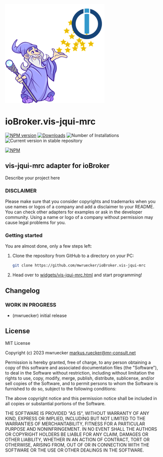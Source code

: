 ![Logo](admin/vis-jqui-mrc.png)
# ioBroker.vis-jqui-mrc

[![NPM version](https://img.shields.io/npm/v/iobroker.vis-jqui-mrc.svg)](https://www.npmjs.com/package/iobroker.vis-jqui-mrc)
[![Downloads](https://img.shields.io/npm/dm/iobroker.vis-jqui-mrc.svg)](https://www.npmjs.com/package/iobroker.vis-jqui-mrc)
![Number of Installations](https://iobroker.live/badges/vis-jqui-mrc-installed.svg)
![Current version in stable repository](https://iobroker.live/badges/vis-jqui-mrc-stable.svg)

[![NPM](https://nodei.co/npm/iobroker.vis-jqui-mrc.png?downloads=true)](https://nodei.co/npm/iobroker.vis-jqui-mrc/)

## vis-jqui-mrc adapter for ioBroker

Describe your project here

### DISCLAIMER

Please make sure that you consider copyrights and trademarks when you use names or logos of a company and add a disclaimer to your README.
You can check other adapters for examples or ask in the developer community. Using a name or logo of a company without permission may cause legal problems for you.

### Getting started

You are almost done, only a few steps left:
1. Clone the repository from GitHub to a directory on your PC:
    ```bash
    git clone https://github.com/mwruecker/ioBroker.vis-jqui-mrc
    ```

1. Head over to [widgets/vis-jqui-mrc.html](widgets/vis-jqui-mrc.html) and start programming!

## Changelog
<!--
    Placeholder for the next version (at the beginning of the line):
    ### **WORK IN PROGRESS**
-->

### **WORK IN PROGRESS**
* (mwruecker) initial release

## License
MIT License

Copyright (c) 2023 mwruecker <markus.ruecker@mr-consult.net>

Permission is hereby granted, free of charge, to any person obtaining a copy
of this software and associated documentation files (the "Software"), to deal
in the Software without restriction, including without limitation the rights
to use, copy, modify, merge, publish, distribute, sublicense, and/or sell
copies of the Software, and to permit persons to whom the Software is
furnished to do so, subject to the following conditions:

The above copyright notice and this permission notice shall be included in all
copies or substantial portions of the Software.

THE SOFTWARE IS PROVIDED "AS IS", WITHOUT WARRANTY OF ANY KIND, EXPRESS OR
IMPLIED, INCLUDING BUT NOT LIMITED TO THE WARRANTIES OF MERCHANTABILITY,
FITNESS FOR A PARTICULAR PURPOSE AND NONINFRINGEMENT. IN NO EVENT SHALL THE
AUTHORS OR COPYRIGHT HOLDERS BE LIABLE FOR ANY CLAIM, DAMAGES OR OTHER
LIABILITY, WHETHER IN AN ACTION OF CONTRACT, TORT OR OTHERWISE, ARISING FROM,
OUT OF OR IN CONNECTION WITH THE SOFTWARE OR THE USE OR OTHER DEALINGS IN THE
SOFTWARE.